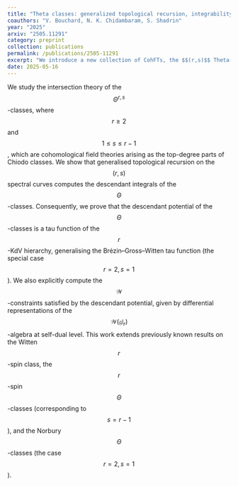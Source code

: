 ```yaml
---
title: "Theta classes: generalized topological recursion, integrability and $${\\mathcal{W}}$$-constraints"
coauthors: "V. Bouchard, N. K. Chidambaram, S. Shadrin"
year: "2025"
arxiv: "2505.11291"
category: preprint
collection: publications
permalink: /publications/2505-11291
excerpt: "We introduce a new collection of CohFTs, the $$(r,s)$$ Theta-classes, and show that their descendant potential is an $$r$$-KdV tau function, is computed by topological recursion, and satisfies 𝒲-constraints."
date: 2025-05-16
---
```


We study the intersection theory of the $$\Theta^{r,s}$$-classes, where $$r \geq 2$$ and $$1 \leq s \leq r - 1$$, which are cohomological field theories arising as the top-degree parts of Chiodo classes. We show that generalised topological recursion on the $$(r,s)$$ spectral curves computes the descendant integrals of the $$\Theta$$-classes. Consequently, we prove that the descendant potential of the $$\Theta$$-classes is a tau function of the $$r$$-KdV hierarchy, generalising the Brézin–Gross–Witten tau function (the special case $$r = 2, s = 1$$). We also explicitly compute the $$\mathcal{W}$$-constraints satisfied by the descendant potential, given by differential representations of the $$\mathcal{W}(\mathfrak{gl}_r)$$-algebra at self-dual level. This work extends previously known results on the Witten $$r$$-spin class, the $$r$$-spin $$\Theta$$-classes (corresponding to $$s = r - 1$$), and the Norbury $$\Theta$$-classes (the case $$r = 2, s = 1$$).